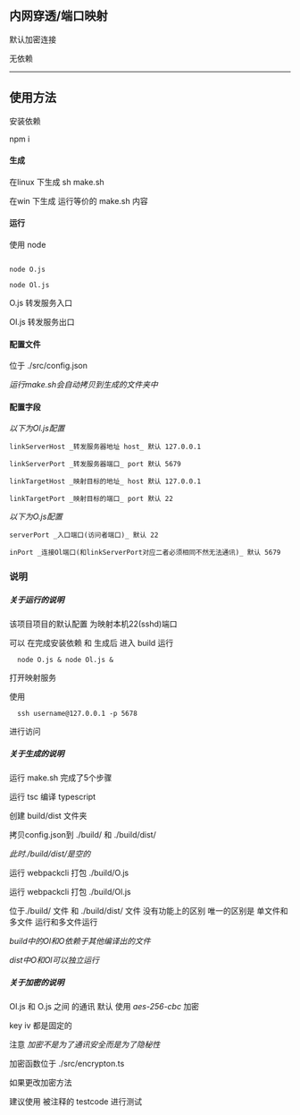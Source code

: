 ## 内网穿透/端口映射

默认加密连接

无依赖

___


## 使用方法

安装依赖

npm i 

#### 生成

在linux 下生成 sh make.sh

在win    下生成 运行等价的 make.sh 内容

#### 运行

使用 node 
```

node O.js

node Ol.js

```

O.js 转发服务入口

Ol.js 转发服务出口

#### 配置文件

位于 ./src/config.json

_运行make.sh会自动拷贝到生成的文件夹中_

#### 配置字段

_以下为Ol.js配置_
```
linkServerHost _转发服务器地址 host_ 默认 127.0.0.1

linkServerPort _转发服务器端口_ port 默认 5679

linkTargetHost _映射目标的地址_ host 默认 127.0.0.1

linkTargetPort _映射目标的端口_ port 默认 22
```

_以下为O.js配置_

```
serverPort _入口端口(访问者端口)_ 默认 22 

inPort _连接Ol端口(和linkServerPort对应二者必须相同不然无法通讯)_ 默认 5679
```

### 说明 

##### 关于运行的说明 


  该项目项目的默认配置 为映射本机22(sshd)端口

  可以 在完成安装依赖 和 生成后 进入 build 运行 
  ```
    node O.js & node Ol.js & 
  ```
  打开映射服务

  使用
  ```
    ssh username@127.0.0.1 -p 5678
  ```
  进行访问

##### 关于生成的说明

  运行 make.sh 完成了5个步骤

  运行 tsc 编译 typescript

  创建 build/dist 文件夹

  拷贝config.json到 ./build/ 和 ./build/dist/

  _此时./build/dist/是空的_

  运行 webpackcli 打包 ./build/O.js

  运行 webpackcli 打包 ./build/Ol.js

  位于./build/ 文件 和 ./build/dist/ 文件 没有功能上的区别 唯一的区别是 单文件和多文件 运行和多文件运行

  _build中的Ol和O依赖于其他编译出的文件_

  _dist中O和Ol可以独立运行_

##### 关于加密的说明

  Ol.js 和 O.js 之间 的通讯 默认 使用 *aes-256-cbc* 加密

  key iv 都是固定的 

  注意 *加密不是为了通讯安全而是为了隐秘性*

  加密函数位于 ./src/encrypton.ts

  如果更改加密方法

  建议使用 被注释的 testcode 进行测试
